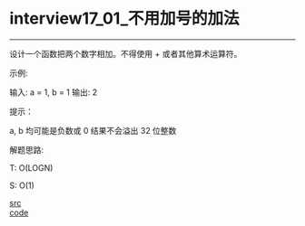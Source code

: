 # interview17_01_不用加号的加法

---

设计一个函数把两个数字相加。不得使用 + 或者其他算术运算符。

示例:

输入: a = 1, b = 1
输出: 2
 

提示：

a, b 均可能是负数或 0
结果不会溢出 32 位整数


解题思路:

T: O(LOGN)

S: O(1)


[src](https://leetcode-cn.com/problems/add-without-plus-lcci/) <br>
[code](code/interview17_01.c) <br>
